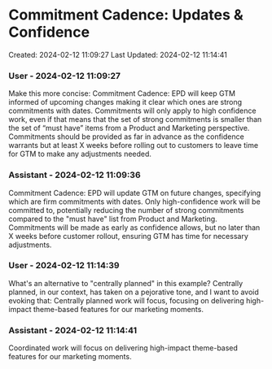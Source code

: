 # Commitment Cadence: Updates & Confidence

Created: 2024-02-12 11:09:27
Last Updated: 2024-02-12 11:14:41

### User - 2024-02-12 11:09:27

Make this more concise: Commitment Cadence: EPD will keep GTM informed of upcoming changes making it clear which ones are strong commitments with dates. Commitments will only apply to high confidence work, even if that means that the set of strong commitments is smaller than the set of “must have” items from a Product and Marketing perspective. Commitments should be provided as far in advance as the confidence warrants but at least X weeks before rolling out to customers to leave time for GTM to make any adjustments needed. 

### Assistant - 2024-02-12 11:09:36

Commitment Cadence: EPD will update GTM on future changes, specifying which are firm commitments with dates. Only high-confidence work will be committed to, potentially reducing the number of strong commitments compared to the "must have" list from Product and Marketing. Commitments will be made as early as confidence allows, but no later than X weeks before customer rollout, ensuring GTM has time for necessary adjustments.

### User - 2024-02-12 11:14:39

What's an alternative to "centrally planned" in this example? Centrally planned, in our context, has taken on a pejorative tone, and I want to avoid evoking that: Centrally planned work will focus, focusing on delivering high-impact theme-based features for our marketing moments.


### Assistant - 2024-02-12 11:14:41

Coordinated work will focus on delivering high-impact theme-based features for our marketing moments.

